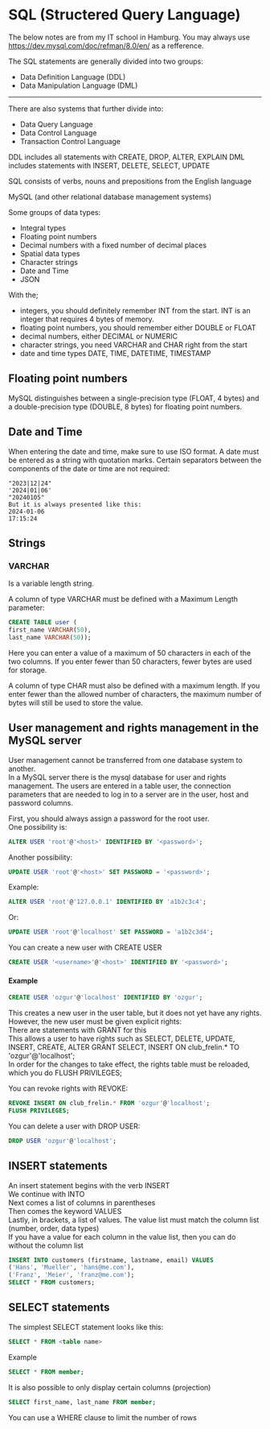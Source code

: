 # SQL (Structered Query Language)
The below notes are from my IT school in Hamburg.
You may always use https://dev.mysql.com/doc/refman/8.0/en/ as a refference.

The SQL statements are generally divided into two groups:
- Data Definition Language (DDL)
- Data Manipulation Language (DML)
------------------------------------------------------
There are also systems that further divide into:  
- Data Query Language
- Data Control Language
- Transaction Control Language

DDL includes all statements with CREATE, DROP, ALTER, EXPLAIN 
DML includes statements with INSERT, DELETE, SELECT, UPDATE  

SQL consists of verbs, nouns and prepositions from the English language  

MySQL (and other relational database management systems)

Some groups of data types:
- Integral types
- Floating point numbers
- Decimal numbers with a fixed number of decimal places
- Spatial data types
- Character strings
- Date and Time
- JSON

With the;
- integers, you should definitely remember INT from the start. INT is an integer that requires 4 bytes of memory.
- floating point numbers, you should remember either DOUBLE or FLOAT
- decimal numbers, either DECIMAL or NUMERIC
- character strings, you need VARCHAR and CHAR right from the start
- date and time types DATE, TIME, DATETIME, TIMESTAMP

## Floating point numbers

MySQL distinguishes between a single-precision type (FLOAT, 4 bytes) and a double-precision type (DOUBLE, 8 bytes) for floating point numbers.

## Date and Time

When entering the date and time, make sure to use ISO format. A date must be entered as a string with quotation marks. Certain separators between the components of the date or time are not required:  
```
"2023|12|24"  
'2024|01|06'  
"20240105"  
But it is always presented like this:  
2024-01-06  
17:15:24  
```
## Strings
### VARCHAR  
Is a variable length string.

A column of type VARCHAR must be defined with a Maximum Length parameter:
```sql
CREATE TABLE user (
first_name VARCHAR(50),
last_name VARCHAR(50));
```
Here you can enter a value of a maximum of 50 characters in each of the two columns. If you enter fewer than 50 characters, fewer bytes are used for storage.

A column of type CHAR must also be defined with a maximum length. If you enter fewer than the allowed number of characters, the maximum number of bytes will still be used to store the value.

## User management and rights management in the MySQL server
User management cannot be transferred from one database system to another.  
In a MySQL server there is the mysql database for user and rights management. The users are entered in a table user, the connection parameters that are needed to log in to a server are in the user, host and password columns.  

First, you should always assign a password for the root user.  
One possibility is:  
```sql
ALTER USER 'root'@'<host>' IDENTIFIED BY '<password>';
```
Another possibility:  
```sql
UPDATE USER 'root'@'<host>' SET PASSWORD = '<password>';
```
Example:
```sql
ALTER USER 'root'@'127.0.0.1' IDENTIFIED BY 'a1b2c3c4';
```
Or:  
```sql
UPDATE USER 'root'@'localhost' SET PASSWORD = 'a1b2c3d4';  
```
You can create a new user with CREATE USER
```sql
CREATE USER '<username>'@'<host>' IDENTIFIED BY '<password>';
```
#### Example
```sql
CREATE USER 'ozgur'@'localhost' IDENTIFIED BY 'ozgur';
```
This creates a new user in the user table, but it does not yet have any rights.
However, the new user must be given explicit rights:  
There are statements with GRANT for this  
This allows a user to have rights such as SELECT, DELETE, UPDATE, INSERT, CREATE, ALTER
GRANT SELECT, INSERT ON club_frelin.* TO 'ozgur'@'localhost';  
In order for the changes to take effect, the rights table must be reloaded, which you do
FLUSH PRIVILEGES;  

You can revoke rights with REVOKE:  
```sql
REVOKE INSERT ON club_frelin.* FROM 'ozgur'@'localhost';  
FLUSH PRIVILEGES;
```

You can delete a user with DROP USER:  
```sql
DROP USER 'ozgur'@'localhost';
```

## INSERT statements

An insert statement begins with the verb INSERT  
We continue with INTO <table name>  
Next comes a list of columns in parentheses  
Then comes the keyword VALUES  
Lastly, in brackets, a list of values. The value list must match the column list (number, order, data types)  
If you have a value for each column in the value list, then you can do without the column list  
```sql
INSERT INTO customers (firstname, lastname, email) VALUES
('Hans', 'Mueller', 'hans@me.com'),
('Franz', 'Meier', 'franz@me.com');
SELECT * FROM customers;
```

## SELECT statements

The simplest SELECT statement looks like this:
```sql
SELECT * FROM <table name>
```
Example
```sql
SELECT * FROM member;
```

It is also possible to only display certain columns (projection)
```sql
SELECT first_name, last_name FROM member;
```
You can use a WHERE clause to limit the number of rows
